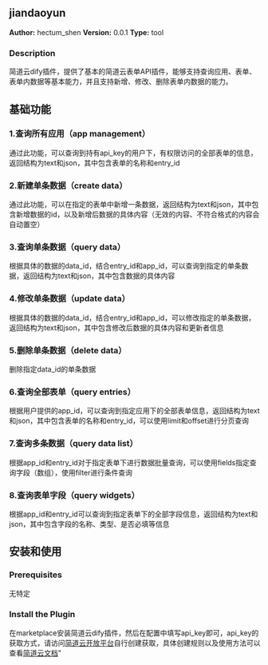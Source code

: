 ## jiandaoyun

**Author:** hectum_shen
**Version:** 0.0.1
**Type:** tool

### Description

简道云dify插件，提供了基本的简道云表单API插件，能够支持查询应用、表单、表单内数据等基本能力，并且支持新增、修改、删除表单内数据的能力。

## 基础功能

### 1.查询所有应用（app management）

通过此功能，可以查询到持有api_key的用户下，有权限访问的全部表单的信息，返回结构为text和json，其中包含表单的名称和entry_id




### 2.新建单条数据（create data）
通过此功能，可以在指定的表单中新增一条数据，返回结构为text和json，其中包含新增数据的id，以及新增后数据的具体内容（无效的内容、不符合格式的内容会自动置空）

### 3.查询单条数据（query data）
根据具体的数据的data_id，结合entry_id和app_id，可以查询到指定的单条数据，返回结构为text和json，其中包含数据的具体内容

### 4.修改单条数据（update data）
根据具体的数据的data_id，结合entry_id和app_id，可以修改指定的单条数据，返回结构为text和json，其中包含修改后数据的具体内容和更新者信息

### 5.删除单条数据（delete data）
删除指定data_id的单条数据

### 6.查询全部表单（query entries）
根据用户提供的app_id，可以查询到指定应用下的全部表单信息，返回结构为text和json，其中包含表单的名称和entry_id，可以使用limit和offset进行分页查询

### 7.查询多条数据（query data list）
根据app_id和entry_id对于指定表单下进行数据批量查询，可以使用fields指定查询字段（数组），使用filter进行条件查询

### 8.查询表单字段（query widgets）
根据app_id和entry_id可以查询到指定表单下的全部字段信息，返回结构为text和json，其中包含字段的名称、类型、是否必填等信息

## 安装和使用
### Prerequisites
无特定

### Install the Plugin
在marketplace安装简道云dify插件，然后在配置中填写api_key即可，api_key的获取方式，请访问[简道云开放平台](http://jiandaoyun.com/open#/key/api_key)自行创建获取，具体创建规则以及使用方法可以查看[简道云文档](https://hc.jiandaoyun.com/open/11498)"



